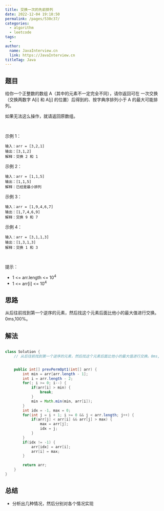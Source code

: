 ```yaml
---
title: 交换一次的先前排列
date: 2022-12-04 19:18:50
permalink: /pages/530c37/
categories:
  - algorithm
  - leetcode
tags:
  - 
author: 
  name: JavaInterview.cn
  link: https://JavaInterview.cn
titleTag: Java
---
```


## 题目

给你一个正整数的数组 A（其中的元素不一定完全不同），请你返回可在 一次交换（交换两数字 A[i] 和 A[j] 的位置）后得到的、按字典序排列小于 A 的最大可能排列。

如果无法这么操作，就请返回原数组。

 

示例 1：

    输入：arr = [3,2,1]
    输出：[3,1,2]
    解释：交换 2 和 1
示例 2：

    输入：arr = [1,1,5]
    输出：[1,1,5]
    解释：已经是最小排列
示例 3：

    输入：arr = [1,9,4,6,7]
    输出：[1,7,4,6,9]
    解释：交换 9 和 7
示例 4：

    输入：arr = [3,1,1,3]
    输出：[1,3,1,3]
    解释：交换 1 和 3
 

提示：

- 1 <= arr.length <= 10<sup>4</sup>
- 1 <= arr[i] <= 10<sup>4</sup>

## 思路

从后往前找到第一个逆序的元素，然后找这个元素后面比他小的最大值进行交换。0ms,100%。

## 解法
```java

class Solution {
    // 从后往前找到第一个逆序的元素，然后找这个元素后面比他小的最大值进行交换。0ms,100%。


    public int[] prevPermOpt1(int[] arr) {
        int min = arr[arr.length - 1];
        int i = arr.length - 2;
        for(; i >= 0; i--) {
            if(arr[i] > min) {
                break;
            }
            min = Math.min(min, arr[i]);
        }
        int idx = -1, max = 0;
        for(int j = i + 1; i >= 0 && j < arr.length; j++) {
            if(arr[j] < arr[i] && arr[j] > max) {
                max = arr[j];
                idx = j;
            }
        }
        if(idx != -1) {
            arr[idx] = arr[i];
            arr[i] = max; 
        }
       
        return arr;
    }
}
```

## 总结

- 分析出几种情况，然后分别对各个情况实现 
